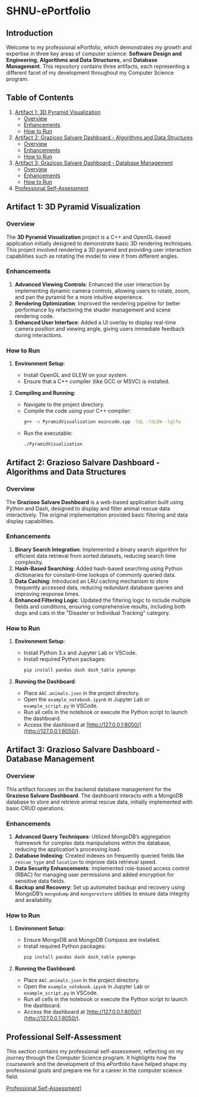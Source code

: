# SHNU-ePortfolio


## Introduction

Welcome to my professional ePortfolio, which demonstrates my growth and expertise in three key areas of computer science: **Software Design and Engineering**, **Algorithms and Data Structures**, and **Database Management**. This repository contains three artifacts, each representing a different facet of my development throughout my Computer Science program.

## Table of Contents

1. [Artifact 1: 3D Pyramid Visualization](#artifact-1-3d-pyramid-visualization)
   - [Overview](#overview)
   - [Enhancements](#enhancements)
   - [How to Run](#how-to-run)
2. [Artifact 2: Grazioso Salvare Dashboard - Algorithms and Data Structures](#artifact-2-grazioso-salvare-dashboard---algorithms-and-data-structures)
   - [Overview](#overview)
   - [Enhancements](#enhancements)
   - [How to Run](#how-to-run)
3. [Artifact 3: Grazioso Salvare Dashboard - Database Management](#artifact-3-grazioso-salvare-dashboard---database-management)
   - [Overview](#overview)
   - [Enhancements](#enhancements)
   - [How to Run](#how-to-run)
4. [Professional Self-Assessment](#professional-self-assessment)

## Artifact 1: 3D Pyramid Visualization

### Overview

The **3D Pyramid Visualization** project is a C++ and OpenGL-based application initially designed to demonstrate basic 3D rendering techniques. This project involved rendering a 3D pyramid and providing user interaction capabilities such as rotating the model to view it from different angles.

### Enhancements

1. **Advanced Viewing Controls**: Enhanced the user interaction by implementing dynamic camera controls, allowing users to rotate, zoom, and pan the pyramid for a more intuitive experience.
2. **Rendering Optimization**: Improved the rendering pipeline for better performance by refactoring the shader management and scene rendering code.
3. **Enhanced User Interface**: Added a UI overlay to display real-time camera position and viewing angle, giving users immediate feedback during interactions.

### How to Run

1. **Environment Setup**:
   - Install OpenGL and GLEW on your system.
   - Ensure that a C++ compiler (like GCC or MSVC) is installed.

2. **Compiling and Running**:
   - Navigate to the project directory.
   - Compile the code using your C++ compiler:
     ```bash
     g++ -o PyramidVisualization maincode.cpp -lGL -lGLEW -lglfw
     ```
   - Run the executable:
     ```bash
     ./PyramidVisualization
     ```

## Artifact 2: Grazioso Salvare Dashboard - Algorithms and Data Structures

### Overview

The **Grazioso Salvare Dashboard** is a web-based application built using Python and Dash, designed to display and filter animal rescue data interactively. The original implementation provided basic filtering and data display capabilities.

### Enhancements

1. **Binary Search Integration**: Implemented a binary search algorithm for efficient data retrieval from sorted datasets, reducing search time complexity.
2. **Hash-Based Searching**: Added hash-based searching using Python dictionaries for constant-time lookups of commonly queried data.
3. **Data Caching**: Introduced an LRU caching mechanism to store frequently accessed data, reducing redundant database queries and improving response times.
4. **Enhanced Filtering Logic**: Updated the filtering logic to include multiple fields and conditions, ensuring comprehensive results, including both dogs and cats in the "Disaster or Individual Tracking" category.

### How to Run

1. **Environment Setup**:
   - Install Python 3.x and Jupyter Lab or VSCode.
   - Install required Python packages:
     ```bash
     pip install pandas dash dash_table pymongo
     ```

2. **Running the Dashboard**:
   - Place `AAC.animals.json` in the project directory.
   - Open the `example_notebook.ipynb` in Jupyter Lab or `example_script.py` in VSCode.
   - Run all cells in the notebook or execute the Python script to launch the dashboard.
   - Access the dashboard at [http://127.0.0.1:8050/](http://127.0.0.1:8050/).

## Artifact 3: Grazioso Salvare Dashboard - Database Management

### Overview

This artifact focuses on the backend database management for the **Grazioso Salvare Dashboard**. The dashboard interacts with a MongoDB database to store and retrieve animal rescue data, initially implemented with basic CRUD operations.

### Enhancements

1. **Advanced Query Techniques**: Utilized MongoDB’s aggregation framework for complex data manipulations within the database, reducing the application's processing load.
2. **Database Indexing**: Created indexes on frequently queried fields like `rescue_type` and `location` to improve data retrieval speed.
3. **Data Security Enhancements**: Implemented role-based access control (RBAC) for managing user permissions and added encryption for sensitive data fields.
4. **Backup and Recovery**: Set up automated backup and recovery using MongoDB’s `mongodump` and `mongorestore` utilities to ensure data integrity and availability.

### How to Run

1. **Environment Setup**:
   - Ensure MongoDB and MongoDB Compass are installed.
   - Install required Python packages:
     ```bash
     pip install pandas dash dash_table pymongo
     ```

2. **Running the Dashboard**:
   - Place `AAC.animals.json` in the project directory.
   - Open the `example_notebook.ipynb` in Jupyter Lab or `example_script.py` in VSCode.
   - Run all cells in the notebook or execute the Python script to launch the dashboard.
   - Access the dashboard at [http://127.0.0.1:8050/](http://127.0.0.1:8050/).

## Professional Self-Assessment

This section contains my professional self-assessment, reflecting on my journey through the Computer Science program. It highlights how the coursework and the development of this ePortfolio have helped shape my professional goals and prepare me for a career in the computer science field.

[Professional Self-Assessment](https://github.com/zaffarshiekh/SHNU-ePortfolio/blob/0ce336e07b11d2423e10b48e649bf3d2036e3a0f/Professional%20Self-Assessment.docx)]

